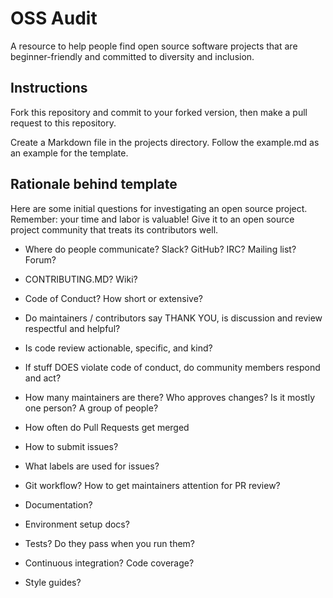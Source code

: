 # OSS Audit

A resource to help people find open source software projects that are beginner-friendly and committed to diversity and inclusion.

## Instructions
Fork this repository and commit to your forked version, then make a pull request to this repository.

Create a Markdown file in the projects directory. Follow the example.md as an example for the template.

## Rationale behind template
Here are some initial questions for investigating an open source project. Remember: your time and labor is valuable! Give it to an open source project community that treats its contributors well.

- Where do people communicate? Slack? GitHub? IRC? Mailing list? Forum?
- CONTRIBUTING.MD? Wiki?
- Code of Conduct? How short or extensive?

- Do maintainers / contributors say THANK YOU, is discussion and review respectful and helpful?
- Is code review actionable, specific, and kind? 
- If stuff DOES violate code of conduct, do community members respond and act?
- How many maintainers are there? Who approves changes? Is it mostly one person? A group of people?

- How often do Pull Requests get merged
- How to submit issues?
- What labels are used for issues?
- Git workflow? How to get maintainers attention for PR review?
- Documentation?

- Environment setup docs?
- Tests? Do they pass when you run them?
- Continuous integration? Code coverage?
- Style guides?
